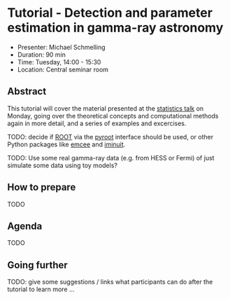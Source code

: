 # Tutorial - Detection and parameter estimation in gamma-ray astronomy

* Presenter: Michael Schmelling
* Duration: 90 min
* Time: Tuesday, 14:00 - 15:30
* Location: Central seminar room

## Abstract

This tutorial will cover the material presented at the [statistics
talk](https://github.com/gammapy/2015-MPIK-Workshop/tree/gh-pages/tutorials/analysis-stats)
on Monday, going over the theoretical concepts and computational methods again
in more detail, and a series of examples and excercises.

TODO: decide if [ROOT](https://root.cern.ch/) via the [pyroot](https://root.cern.ch/root/htmldoc/guides/users-guide/ROOTUsersGuide.html#pyroot-overview)
interface should be used, or other Python packages like [emcee](http://dan.iel.fm/emcee/current/)
and [iminuit](http://iminuit.readthedocs.org/en/latest/).

TODO: Use some real gamma-ray data (e.g. from HESS or Fermi) of just simulate
some data using toy models?

## How to prepare

TODO

## Agenda

TODO


## Going further

TODO: give some suggestions / links what participants can do
after the tutorial to learn more ...
